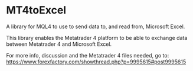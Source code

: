 # MT4toExcel
A library for MQL4 to use to send data to, and read from, Microsoft Excel.

This library enables the Metatrader 4 platform to be able to exchange data between Metatrader 4 and Microsoft Excel.

For more info, discussion and the Metatrader 4 files needed, go to: https://www.forexfactory.com/showthread.php?p=9995615#post9995615
